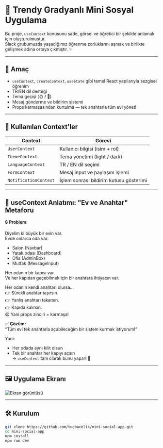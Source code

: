 # 🌈 Trendy Gradyanlı Mini Sosyal Uygulama

Bu proje, `useContext` konusunu sade, görsel ve öğretici bir şekilde anlamak için oluşturulmuştur.  
Slack grubumuzda yaşadığımız öğrenme zorluklarını aşmak ve birlikte gelişmek adına ortaya çıkmıştır. ✨

---

## 🎯 Amaç

- `useContext`, `createContext`, `useState` gibi temel React yapılarıyla sezgisel öğrenim
- TR/EN dil desteği
- Tema geçişi (🌞 / 🌙)
- Mesaj gönderme ve bildirim sistemi
- Props karmaşasından kurtulma — tek anahtarla tüm evi yönet!

---

## 🧩 Kullanılan Context'ler

| Context               | Görevi                                  |
| --------------------- | --------------------------------------- |
| `UserContext`         | Kullanıcı bilgisi (isim + rol)          |
| `ThemeContext`        | Tema yönetimi (light / dark)            |
| `LanguageContext`     | TR / EN dil seçimi                      |
| `FormContext`         | Mesaj input ve paylaşım işlemi          |
| `NotificationContext` | İşlem sonrası bildirim kutusu gösterimi |

---

## 🧠 useContext Anlatımı: "Ev ve Anahtar" Metaforu

🔒 **Problem:**

Diyelim ki büyük bir evin var.  
Evde onlarca oda var:

- Salon (Navbar)
- Yatak odası (Dashboard)
- Ofis (AdminBox)
- Mutfak (MessageInput)

Her odanın bir kapısı var.  
Ve her kapıdan geçebilmek için bir anahtara ihtiyacın var.

Her odanın kendi anahtarı olursa…  
👉 Sürekli anahtar taşırsın.  
👉 Yanlış anahtarı takarsın.  
👉 Kapıda kalırsın.  
😫 Yani props zinciri = karmaşa!

✅ **Çözüm:**  
“Tüm evi tek anahtarla açabileceğim bir sistem kurmak istiyorum!”

Yani:

- Her odada aynı kilit olsun
- Tek bir anahtar her kapıyı açsın  
  → `useContext` tam olarak bunu yapar! 🔑

---

## 🖼️ Uygulama Ekranı

![Ekran görüntüsü](./path-to-screenshot.png)

---

## 🛠️ Kurulum

```bash
git clone https://github.com/tugbacelik/mini-social-app.git
cd mini-social-app
npm install
npm run dev
```
